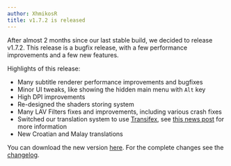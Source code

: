 ```yaml
---
author: XhmikosR
title: v1.7.2 is released
---
```


After almost 2 months since our last stable build, we decided to release v1.7.2.
This release is a bugfix release, with a few performance improvements and a few new features.

<!--more-->

Highlights of this release:

* Many subtitle renderer performance improvements and bugfixes
* Minor UI tweaks, like showing the hidden main menu with `Alt` key
* High DPI improvements
* Re-designed the shaders storing system
* Many LAV Filters fixes and improvements, including various crash fixes
* Switched our translation system to use [Transifex](https://www.transifex.com),
  see [this news post](/2014/01/21/translations-moved-to-Transifex/) for more information
* New Croatian and Malay translations

You can download the new version [here](/downloads/).
For the complete changes see the [changelog](/changelog/).
